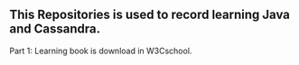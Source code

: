This Repositories is used to record learning Java and Cassandra.
----------------------------------------------------------------
Part 1:
	Learning book is download in W3Cschool.
